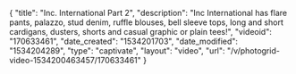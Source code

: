 {
    "title": "Inc. International Part 2",
    "description": "Inc International has flare pants, palazzo, stud denim, ruffle blouses, bell sleeve tops, long and short cardigans, dusters, shorts and casual graphic or plain tees!",
    "videoid": "170633461",
    "date_created": "1534201703",
    "date_modified": "1534204289",
    "type": "captivate",
    "layout": "video",
    "url": "\/v\/photogrid-video-1534200463457\/170633461"
}
